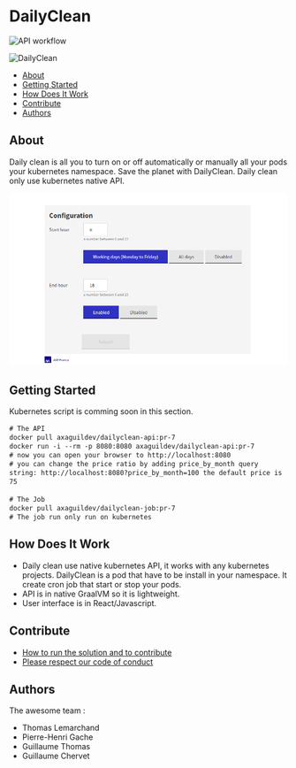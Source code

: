# DailyClean
![API workflow](https://github.com/AxaGuilDEv/dailyclean/actions/workflows/dailyclean-docker-images.yml/badge.svg) 

![DailyClean](./dailyclean.gif "DailyClean")

- [About](#about)
- [Getting Started](#getting-started)
- [How Does It Work](#how-does-it-work)
- [Contribute](#contribute)
- [Authors](#authors)

## About

Daily clean is all you to turn on or off automatically or manually all your pods your kubernetes namespace.
Save the planet with DailyClean.
Daily clean only use kubernetes native API.

![DailyClean Automation](./dailyclean-configuration.png "DailyClean Automation")

## Getting Started

Kubernetes script is comming soon in this section.

```
# The API 
docker pull axaguildev/dailyclean-api:pr-7
docker run -i --rm -p 8080:8080 axaguildev/dailyclean-api:pr-7
# now you can open your browser to http://localhost:8080 
# you can change the price ratio by adding price_by_month query string: http://localhost:8080?price_by_month=100 the default price is 75

# The Job 
docker pull axaguildev/dailyclean-job:pr-7
# The job run only run on kubernetes
```


## How Does It Work

- Daily clean use native kubernetes API, it works with any kubernetes projects. 
DailyClean is a pod that have to be install in your namespace. 
It create cron job that start or stop your pods. 
- API is in native GraalVM so it is lightweight.
- User interface is in React/Javascript.

## Contribute

- [How to run the solution and to contribute](./CONTRIBUTING.md)
- [Please respect our code of conduct](./CODE_OF_CONDUCT.md)

## Authors

The awesome team :

- Thomas Lemarchand 
- Pierre-Henri Gache
- Guillaume Thomas
- Guillaume Chervet
